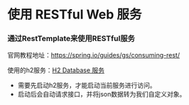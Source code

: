 # 使用 RESTful Web 服务

### 通过RestTemplate来使用RESTful服务

官网教程地址：https://spring.io/guides/gs/consuming-rest/

使用的h2服务：[H2 Database 服务](../h2-service/HELP.md)

* 需要先启动h2服务，才能启动当前服务进行访问。
* 启动后会自动请求接口，并将json数据转为我们自定义对象。

